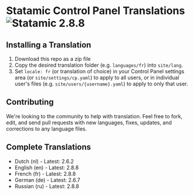 # Statamic Control Panel Translations ![Statamic 2.8.8](https://img.shields.io/badge/statamic-2.8.8-blue.svg?style=flat-square)

## Installing a Translation

1. Download this repo as a zip file
2. Copy the desired translation folder (e.g. `languages/fr`) into `site/lang`.
3. Set `locale: fr` (or translation of choice) in your Control Panel settings area (or `site/settings/cp.yaml`) to apply to all users, or in individual user's files (e.g. `site/users/{username}.yaml`) to apply to only that user.

## Contributing

We're looking to the community to help with translation. Feel free to fork, edit, and send pull requests with new languages, fixes, updates, and corrections to any language files.

## Complete Translations

- Dutch (nl) - Latest: 2.6.2
- English (en) - Latest: 2.8.8
- French (fr) - Latest: 2.8.8
- German (de) - Latest: 2.6.7
- Russian (ru) - Latest: 2.8.8
